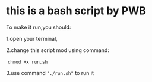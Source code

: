 # this is a bash script by PWB

<p>To make it run,you should:</p>

<p>1.open your terminal,</p>
<p>2.change this script mod using command:</p>
  <code>chmod +x run.sh</code>
<p>3.use command <code>"./run.sh"</code> to run it</p>
